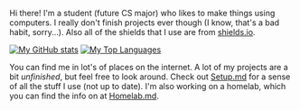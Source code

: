 Hi there! I'm a student (future CS major) who likes to make things using computers. I really don't finish projects ever though (I know, that's a bad habit, sorry...). Also all of the shields that I use are from [shields.io](https://shields.io).

[![My GitHub stats](https://github-readme-stats.vercel.app/api?username=Reboot-Codes&show_icons=true&layout=compact&theme=gruvbox)](https://github.com/anuraghazra/github-readme-stats)
[![My Top Languages](https://github-readme-stats.vercel.app/api/top-langs/?username=Reboot-Codes&layout=compact&theme=gruvbox)](https://github.com/anuraghazra/github-readme-stats)

You can find me in lot's of places on the internet. A lot of my projects are a bit _unfinished_, but feel free to look around. Check out [Setup.md](https://github.com/Reboot-Codes/Reboot-Codes/blob/main/Setup.md) for a sense of all the stuff I use (not up to date). I'm also working on a homelab, which you can find the info on at [Homelab.md](https://github.com/Reboot-Codes/Reboot-Codes/blob/main/Homelab.md).

